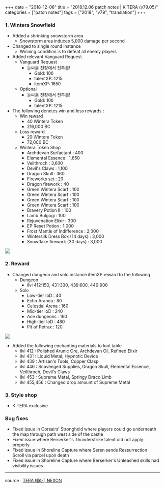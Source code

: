 +++
date = "2018-12-06"
title = "2018.12.06 patch notes | K TERA (v79.05)"
categories = ["patch notes"]
tags = ["2018", "v79", "translation"]
+++

### 1. Wintera Snowfield
- Added a shrinking snowstorm area
  - Snowstorm area induces 5,000 damage per second
- Changed to single round instance
  - Winning condition is to defeat all enemy players
- Added relevant Vanguard Request
  - Vanguard Request
    - 눈싸움 전장에서 전투를!
      - Gold: 100
      - talentXP: 1215
      - itemXP: 1650
  - Optional
    - 눈싸움 전장에서 전투를!
      - Gold: 100
      - talentXP: 1215
- The following denotes win and loss rewards :
  - Win reward
    - 40 Wintera Token
    - 216,000 BC
  - Loss reward
    - 20 Wintera Token
    - 72,000 BC
  - Wintera Token Shop
    - Archdevan Surfactant : 400
    - Elemental Essence : 1,650
    - Veilthroch : 3,600
    - Devil's Claws : 1,100
    - Dragon Skull : 360
    - Fireworks set : 20
    - Dragon firework : 40
    - Green Wintera Scarf : 100
    - Green Wintera Scarf : 100
    - Green Wintera Scarf : 100
    - Green Wintera Scarf : 100
    - Bravery Potion II : 100
    - Lamb Bulgogi : 100
    - Rejuvenation Elixir : 300
    - EP Reset Potion : 1,000
    - Frost Mantle of Indifference : 2,000
    - Wintersilk Dress Box (14 days) : 3,000
    - Snowflake firework (30 days) : 3,000

![](https://seraphinush-gaming.github.io/mysterium/images/patch/v79-05_1.png)

### 2. Reward
- Changed dungeon and solo instance itemXP reward to the following
  - Dungeon
    - ilvl 412:150, 431:300, 439:600, 446:900
  - Solo
    - Low-tier IoD : 40
    - Echo Aranea : 80
    - Celestial Arena : 160
    - Mid-tier IoD : 240
    - Ace dungeons : 160
    - High-tier IoD : 480
    - Pit of Petrax : 120

![](https://seraphinush-gaming.github.io/mysterium/images/patch/v79-05_2.png)

- Added the following enchanting materials to loot table
  - ilvl 412 : Polished Arunic Ore, Archdevan Oil, Refined Elixir
  - ilvl 431 : Liquid Metal, Hypnotic Device
  - ilvl 439 : Artisan's Tools, Copper Clasp
  - ilvl 446 : Scavenged Supplies, Dragon Skull, Elemental Essence, Veilthroch, Devil's Claws
  - ilvl 453 : Supreme Metal, Springy Draco Limb
  - ilvl 455,456 : Changed drop amount of Supreme Metal

### 3. Style shop
- K TERA exclusive

### Bug fixes
- Fixed issue in Corsairs' Stronghold where players could go underneath the map through path west side of the castle
- Fixed issue where Berserker's Thunderstrike talent did not apply properly
- Fixed issue in Shoreline Capture where Seren sends Ressurrection Scroll via parcel upon death
- Fixed issue in Shoreline Capture where Berserker's Unleashed skills had visibility issues

----

source : [TERA 테라 | NEXON](http://tera.nexon.com/news/update/view.aspx?n4articlesn=368)
